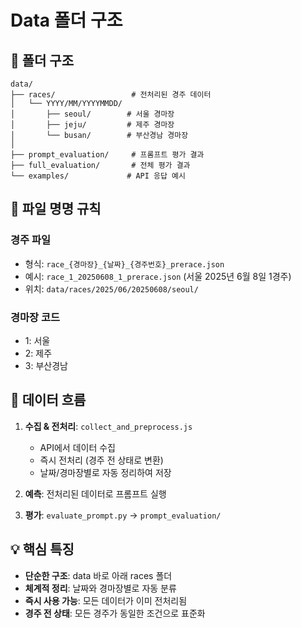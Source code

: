 # Data 폴더 구조

## 📂 폴더 구조

```
data/
├── races/                 # 전처리된 경주 데이터
│   └── YYYY/MM/YYYYMMDD/
│       ├── seoul/        # 서울 경마장
│       ├── jeju/         # 제주 경마장
│       └── busan/        # 부산경남 경마장
│
├── prompt_evaluation/     # 프롬프트 평가 결과
├── full_evaluation/       # 전체 평가 결과
└── examples/             # API 응답 예시
```

## 📝 파일 명명 규칙

### 경주 파일
- 형식: `race_{경마장}_{날짜}_{경주번호}_prerace.json`
- 예시: `race_1_20250608_1_prerace.json` (서울 2025년 6월 8일 1경주)
- 위치: `data/races/2025/06/20250608/seoul/`

### 경마장 코드
- 1: 서울
- 2: 제주
- 3: 부산경남

## 🔄 데이터 흐름

1. **수집 & 전처리**: `collect_and_preprocess.js` 
   - API에서 데이터 수집
   - 즉시 전처리 (경주 전 상태로 변환)
   - 날짜/경마장별로 자동 정리하여 저장

2. **예측**: 전처리된 데이터로 프롬프트 실행

3. **평가**: `evaluate_prompt.py` → `prompt_evaluation/`

## 💡 핵심 특징

- **단순한 구조**: data 바로 아래 races 폴더
- **체계적 정리**: 날짜와 경마장별로 자동 분류
- **즉시 사용 가능**: 모든 데이터가 이미 전처리됨
- **경주 전 상태**: 모든 경주가 동일한 조건으로 표준화